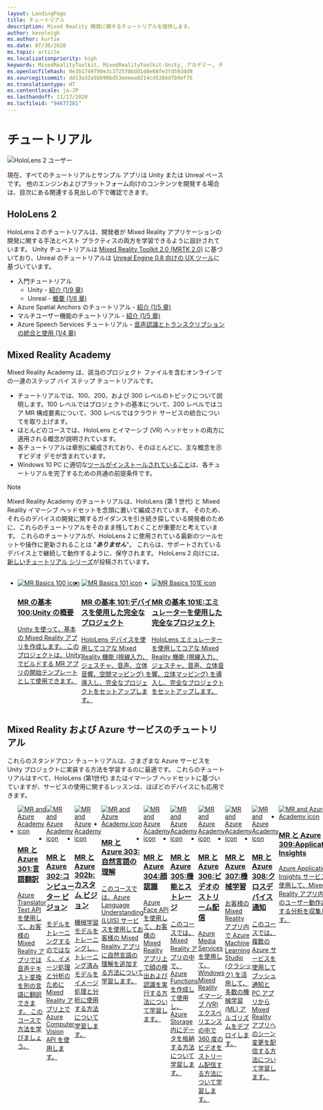 ```yaml
---
layout: LandingPage
title: チュートリアル
description: Mixed Reality 開発に関するチュートリアルを提供します。
author: keveleigh
ms.author: kurtie
ms.date: 07/30/2020
ms.topic: article
ms.localizationpriority: high
keywords: MixedRealityToolkit, MixedRealityToolkit-Unity, アカデミー, チュートリアル, Mixed Reality ヘッドセット, Windows Mixed Reality ヘッドセット, 仮想現実ヘッドセット, Unity, Unreal, HoloLens, Azure Spatial Anchors, Azure Speech Services
ms.openlocfilehash: 0e3b1749790e3c372570bdd1d8e68fe3fd593dd8
ms.sourcegitcommit: dd13a32a5bb90bd53eeeea8214cd5384d7b9ef76
ms.translationtype: HT
ms.contentlocale: ja-JP
ms.lasthandoff: 11/17/2020
ms.locfileid: "94677281"
---
```

# <a name="tutorials"></a>チュートリアル 

![HoloLens 2 ユーザー](images/08_Tutorials.png)

現在、すべてのチュートリアルとサンプル アプリは Unity または Unreal ベースです。 他のエンジンおよびプラットフォーム向けのコンテンツを開発する場合は、目次にある関連する見出しの下で確認できます。

## <a name="hololens-2"></a>HoloLens 2 

HoloLens 2 のチュートリアルは、開発者が Mixed Reality アプリケーションの開発に関する手法とベスト プラクティスの両方を学習できるように設計されています。 Unity チュートリアルは [Mixed Reality Toolkit 2.0 (MRTK 2.0)](https://github.com/microsoft/MixedRealityToolkit-Unity) に基づいており、Unreal のチュートリアルは [Unreal Engine 0.8 向けの UX ツール](https://github.com/microsoft/MixedReality-UXTools-Unreal)に基づいています。

* 入門チュートリアル
    * Unity - [紹介 (1/9 章)](tutorials/mr-learning-base-01.md)
    * Unreal - [概要 (1/6 章)](../unreal/tutorials/unreal-uxt-ch1.md)
* Azure Spatial Anchors のチュートリアル - [紹介 (1/5 章)](tutorials/mr-learning-asa-01.md)
* マルチユーザー機能のチュートリアル - [紹介 (1/5 章)](tutorials/mr-learning-sharing-01.md)
* Azure Speech Services チュートリアル - [音声認識とトランスクリプションの統合と使用 (1/4 章)](tutorials/mrlearning-speechSDK-ch1.md)

## <a name="mixed-reality-academy"></a>Mixed Reality Academy 

Mixed Reality Academy は、該当のプロジェクト ファイルを含むオンラインでの一連のステップ バイ ステップ チュートリアルです。

* チュートリアルでは、100、200、および 300 レベルのトピックについて説明します。100 レベルではプロジェクトの基本について、200 レベルではコア MR 構成要素について、300 レベルではクラウド サービスの統合についてを取り上げます。
* ほとんどのコースでは、HoloLens とイマーシブ (VR) ヘッドセットの両方に適用される概念が説明されています。
* 各チュートリアルは章別に編成されており、そのほとんどに、主な概念を示すビデオ デモが含まれています。
* Windows 10 PC に適切な[ツールがインストールされていること](../install-the-tools.md)は、各チュートリアルを完了するための共通の前提条件です。

>[!NOTE]
>Mixed Reality Academy のチュートリアルは、HoloLens (第 1 世代) と Mixed Reality イマーシブ ヘッドセットを念頭に置いて編成されています。 そのため、それらのデバイスの開発に関するガイダンスを引き続き探している開発者のために、これらのチュートリアルをそのまま残しておくことが重要だと考えています。 これらのチュートリアルが、HoloLens 2 に使用されている最新のツールセットや操作に更新されることは "**_ありません_**"。 これらは、サポートされているデバイス上で継続して動作するように、保守されます。 HoloLens 2 向けには、[新しいチュートリアル シリーズ](tutorials/mr-learning-base-01.md)が投稿されています。

<br>
<ul id="cardtypes-W" class="cardsW panelContent" style="display: flex; margin-top: 0px;">
                            <li>
                                    <a href="tutorials/holograms-100.md" title="MR の基本 100" data-linktype="absolute-path">
                                    <div class="cardSize">
                                        <div class="cardPadding">
                                            <div class="card">
                                                <div class="cardImageOuter">
                                                    <div class="cardImage">
                                                        <img src="images/Holograms100.jpg" alt="MR Basics 100 icon">
                                                    </div>
                                                </div>
                                                <div class="cardText">
                                                    <h3>MR の基本 100:Unity の概要</h3>
                                                    <p>Unity を使って、基本の Mixed Reality アプリを作成します。 このプロジェクトは、Unity でビルドする MR アプリの開始テンプレートとして使用できます。</p>
                                                </div>
                                            </div>
                                        </div>
                                    </div>
                               </a>
                            </li>
                            <li>
                                  <a href="tutorials/holograms-101.md" title="MR の基本 101" data-linktype="absolute-path">
                                    <div class="cardSize">
                                        <div class="cardPadding">
                                            <div class="card">
                                                <div class="cardImageOuter">
                                                    <div class="cardImage">
                                                        <img src="images/Holograms101.jpg" alt="MR Basics 101 icon">
                                                    </div>
                                                </div>
                                                <div class="cardText">
                                                    <h3>MR の基本 101:デバイスを使用した完全なプロジェクト</h3>
                                                    <p>HoloLens デバイスを使用してコアな Mixed Reality 機能 (視線入力、ジェスチャ、音声、立体音響、空間マッピング) を導入し、完全なプロジェクトをセットアップします。</p>
                                                </div>
                                            </div>
                                        </div>
                                    </div>
                               </a>
                            </li>
                            <li>
                                <a href="tutorials/holograms-101e.md" title="MR の基本 101E" data-linktype="absolute-path">
                                    <div class="cardSize">
                                        <div class="cardPadding">
                                            <div class="card">
                                                <div class="cardImageOuter">
                                                    <div class="cardImage">
                                                        <img src="images/Holograms101E.jpg" alt="MR Basics 101E icon">
                                                    </div>
                                                </div>
                                                <div class="cardText">
                                                    <h3>MR の基本 101E:エミュレーターを使用した完全なプロジェクト</h3>
                                                    <p>HoloLens エミュレーターを使用してコアな Mixed Reality 機能 (視線入力、ジェスチャ、音声、立体音響、立体マッピング) を導入し、完全なプロジェクトをセットアップします。</p>
                                                </div>
                                            </div>
                                        </div>
                                    </div>
                                  </a>
                            </li>
</ul>

## <a name="mixed-reality-and-azure-services-tutorials"></a>Mixed Reality および Azure サービスのチュートリアル

これらのスタンドアロン チュートリアルは、さまざまな Azure サービスを Unity プロジェクトに実装する方法を学習するのに最適です。 これらのチュートリアルはすべて、HoloLens (第1世代) またはイマーシブ ヘッドセットに基づいていますが、サービスの使用に関するレッスンは、ほぼどのデバイスにも応用できます。

<ul id="cardtypes-W" class="cardsW panelContent" style="display: flex; margin-top: 0px;">
    <li>
                                   <a href="tutorials/mr-azure-301.md" title="MR と Azure 301" data-linktype="absolute-path">
                              <div class="cardSize">
                                  <div class="cardPadding">
                                      <div class="card">
                                          <div class="cardImageOuter">
                                              <div class="cardImage">
                                                  <img src="images/MR-Azure-AcademyTile.jpg" alt="MR and Azure Academy icon">
                                              </div>
                                          </div>
                                          <div class="cardText">
                                              <h3>MR と Azure 301:言語翻訳</h3>
                                              <p>Azure Translator Text API を使用して、お客様の Mixed Reality アプリでは音声テキスト変換を別の言語に翻訳できます。 このコースで方法を学びましょう。</p>
                                          </div>
                                      </div>
                                  </div>
                              </div>
                              </a>
                            </li>
                                 <li>
                                   <a href="tutorials/mr-azure-302.md" title="MR と Azure 302" data-linktype="absolute-path">
                              <div class="cardSize">
                                  <div class="cardPadding">
                                      <div class="card">
                                          <div class="cardImageOuter">
                                              <div class="cardImage">
                                                  <img src="images/MR-Azure-AcademyTile.jpg" alt="MR and Azure Academy icon">
                                              </div>
                                          </div>
                                          <div class="cardText">
                                              <h3>MR と Azure 302:コンピューター ビジョン</h3>
                                              <p>モデルをトレーニングするのではなく、イメージ処理と分析のために Mixed Reality アプリ上で Azure Computer Vision API を使用します。</p>
                                          </div>
                                      </div>
                                  </div>
                              </div>
                              </a>
                            </li>
                                 <li>
                                   <a href="tutorials/mr-azure-302b.md" title="MR と Azure 302b" data-linktype="absolute-path">
                              <div class="cardSize">
                                  <div class="cardPadding">
                                      <div class="card">
                                          <div class="cardImageOuter">
                                              <div class="cardImage">
                                                  <img src="images/MR-Azure-AcademyTile.jpg" alt="MR and Azure Academy icon">
                                              </div>
                                          </div>
                                          <div class="cardText">
                                              <h3>MR と Azure 302b:カスタム ビジョン</h3>
                                              <p>機械学習モデルをトレーニングし、トレーニング済みモデルをイメージ処理と分析に使用する方法について学習します。</p>
                                          </div>
                                      </div>
                                  </div>
                              </div>
                              </a>
                            </li>                            
                                 <li>
                                   <a href="tutorials/mr-azure-303.md" title="MR と Azure 303" data-linktype="absolute-path">
                              <div class="cardSize">
                                  <div class="cardPadding">
                                      <div class="card">
                                          <div class="cardImageOuter">
                                              <div class="cardImage">
                                                  <img src="images/MR-Azure-AcademyTile.jpg" alt="MR and Azure Academy icon">
                                              </div>
                                          </div>
                                          <div class="cardText">
                                              <h3>MR と Azure 303:自然言語の理解</h3>
                                              <p>このコースでは、Azure Language Understanding (LUIS) サービスを使用してお客様の Mixed Reality アプリに自然言語の理解を追加する方法について学習します。</p>
                                          </div>
                                      </div>
                                  </div>
                              </div>
                              </a>
                            </li>
                                 <li>
                                   <a href="tutorials/mr-azure-304.md" title="MR と Azure 304" data-linktype="absolute-path">
                              <div class="cardSize">
                                  <div class="cardPadding">
                                      <div class="card">
                                          <div class="cardImageOuter">
                                              <div class="cardImage">
                                                  <img src="images/MR-Azure-AcademyTile.jpg" alt="MR and Azure Academy icon">
                                              </div>
                                          </div>
                                          <div class="cardText">
                                              <h3>MR と Azure 304:顔認識</h3>
                                              <p>Azure Face API を使用して、お客様の Mixed Reality アプリ上で顔の検出および認識を実行する方法について学習します。</p>
                                          </div>
                                      </div>
                                  </div>
                              </div>
                              </a>
                            </li>
                                 <li>
                                   <a href="tutorials/mr-azure-305.md" title="MR と Azure 305" data-linktype="absolute-path">
                              <div class="cardSize">
                                  <div class="cardPadding">
                                      <div class="card">
                                          <div class="cardImageOuter">
                                              <div class="cardImage">
                                                  <img src="images/MR-Azure-AcademyTile.jpg" alt="MR and Azure Academy icon">
                                              </div>
                                          </div>
                                          <div class="cardText">
                                              <h3>MR と Azure 305:機能とストレージ</h3>
                                              <p>このコースでは、Mixed Reality アプリの中で、Azure Functions を作成して使用し、Azure Storage 内にデータを格納する方法について学習します。</p>
                                          </div>
                                      </div>
                                  </div>
                              </div>
                              </a>
                            </li>
                                 <li>
                                   <a href="tutorials/mr-azure-306.md" title="MR と Azure 306" data-linktype="absolute-path">
                              <div class="cardSize">
                                  <div class="cardPadding">
                                      <div class="card">
                                          <div class="cardImageOuter">
                                              <div class="cardImage">
                                                  <img src="images/MR-Azure-AcademyTile.jpg" alt="MR and Azure Academy icon">
                                              </div>
                                          </div>
                                          <div class="cardText">
                                              <h3>MR と Azure 306:ビデオのストリーム配信</h3>
                                              <p>Azure Media Services を使用して、Windows Mixed Reality イマーシブ (VR) エクスペリエンスの中で 360 度のビデオをストリーム配信する方法について学習します。</p>
                                          </div>
                                      </div>
                                  </div>
                              </div>
                              </a>
                            </li>
                                 <li>
                                   <a href="tutorials/mr-azure-307.md" title="MR と Azure 307" data-linktype="absolute-path">
                              <div class="cardSize">
                                  <div class="cardPadding">
                                      <div class="card">
                                          <div class="cardImageOuter">
                                              <div class="cardImage">
                                                  <img src="images/MR-Azure-AcademyTile.jpg" alt="MR and Azure Academy icon">
                                              </div>
                                          </div>
                                          <div class="cardText">
                                              <h3>MR と Azure 307:機械学習</h3>
                                              <p>お客様の Mixed Reality アプリ内で Azure Machine Learning Studio (クラシック) を活用して、多数の機械学習 (ML) アルゴリズムをデプロイします。</p>
                                          </div>
                                      </div>
                                  </div>
                              </div>
                              </a>
                            </li>
                                 <li>
                                   <a href="tutorials/mr-azure-308.md" title="MR と Azure 308" data-linktype="absolute-path">
                              <div class="cardSize">
                                  <div class="cardPadding">
                                      <div class="card">
                                          <div class="cardImageOuter">
                                              <div class="cardImage">
                                                  <img src="images/MR-Azure-AcademyTile.jpg" alt="MR and Azure Academy icon">
                                              </div>
                                          </div>
                                          <div class="cardText">
                                              <h3>MR と Azure 308:クロスデバイス通知</h3>
                                              <p>このコースでは、複数の Azure サービスを使用してプッシュ通知と PC アプリから Mixed Reality アプリへのシーン変更を配信する方法について学習します。</p>
                                          </div>
                                      </div>
                                  </div>
                              </div>
                              </a>
                            </li>
                                 <li>
                                   <a href="tutorials/mr-azure-309.md" title="MR と Azure 309" data-linktype="absolute-path">
                              <div class="cardSize">
                                  <div class="cardPadding">
                                      <div class="card">
                                          <div class="cardImageOuter">
                                              <div class="cardImage">
                                                  <img src="images/MR-Azure-AcademyTile.jpg" alt="MR and Azure Academy icon">
                                              </div>
                                          </div>
                                          <div class="cardText">
                                              <h3>MR と Azure 309:Application Insights</h3>
                                              <p>Azure Application Insights サービスを使用して、Mixed Reality アプリ内でのユーザー動作に関する分析を収集します。</p>
                                          </div>
                                      </div>
                                  </div>
                              </div>
                              </a>
                            </li> 
                                 <li>
                                   <a href="tutorials/mr-azure-310.md" title="MR と Azure 310" data-linktype="absolute-path">
                              <div class="cardSize">
                                  <div class="cardPadding">
                                      <div class="card">
                                          <div class="cardImageOuter">
                                              <div class="cardImage">
                                                  <img src="images/MR-Azure-AcademyTile.jpg" alt="MR and Azure Academy icon">
                                              </div>
                                          </div>
                                          <div class="cardText">
                                              <h3>MR と Azure 310:物体検出</h3>
                                              <p>機械学習モデルをトレーニングし、トレーニング済みモデルを使用して物理世界で類似する物体とそれらの位置を認識します。</p>
                                          </div>
                                      </div>
                                  </div>
                              </div>
                              </a>
                            </li> 
                                 <li>
                                   <a href="tutorials/mr-azure-311.md" title="MR と Azure 311" data-linktype="absolute-path">
                              <div class="cardSize">
                                  <div class="cardPadding">
                                      <div class="card">
                                          <div class="cardImageOuter">
                                              <div class="cardImage">
                                                  <img src="images/MR-Azure-AcademyTile.jpg" alt="MR and Azure Academy icon">
                                              </div>
                                          </div>
                                          <div class="cardText">
                                              <h3>MR と Azure 311:Microsoft Graph</h3>
                                              <p>Mixed Reality アプリ内から Microsoft Graph サービスに接続する方法について学習します。</p>
                                          </div>
                                      </div>
                                  </div>
                              </div>
                              </a>
                            </li> 
                                 <li>
                                   <a href="tutorials/mr-azure-312.md" title="MR と Azure 312" data-linktype="absolute-path">
                              <div class="cardSize">
                                  <div class="cardPadding">
                                      <div class="card">
                                          <div class="cardImageOuter">
                                              <div class="cardImage">
                                                  <img src="images/MR-Azure-AcademyTile.jpg" alt="MR and Azure Academy icon">
                                              </div>
                                          </div>
                                          <div class="cardText">
                                              <h3>MR と Azure 312:ボットの統合</h3>
                                              <p>Microsoft Bot Framework v4 を使用して、ボットを作成してデプロイしたら、Mixed Reality アプリ内で通信を行います。</p>
                                          </div>
                                      </div>
                                  </div>
                              </div>
                              </a>
                            </li> 
                                 <li>
                                   <a href="tutorials/mr-azure-313.md" title="MR と Azure 313" data-linktype="absolute-path">
                              <div class="cardSize">
                                  <div class="cardPadding">
                                      <div class="card">
                                          <div class="cardImageOuter">
                                              <div class="cardImage">
                                                  <img src="images/MR-Azure-AcademyTile.jpg" alt="MR and Azure Academy icon">
                                              </div>
                                          </div>
                                          <div class="cardText">
                                              <h3>MR と Azure 313:IoT Hub サービス</h3>
                                              <p>仮想マシン上で Azure IoT Hub サービスを実装してから、HoloLens 上でデータを視覚化する方法について学習します。</p>
                                          </div>
                                      </div>
                                  </div>
                              </div>
                              </a>
                            </li> 
</ul>
